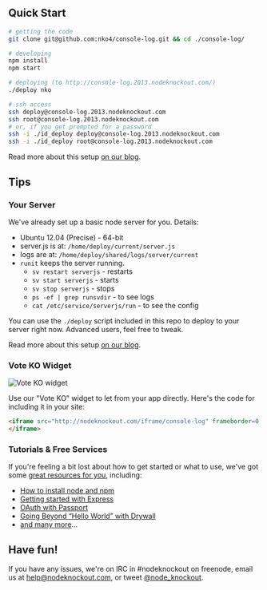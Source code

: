 ## Quick Start

~~~sh
# getting the code
git clone git@github.com:nko4/console-log.git && cd ./console-log/

# developing
npm install
npm start

# deploying (to http://console-log.2013.nodeknockout.com/)
./deploy nko

# ssh access
ssh deploy@console-log.2013.nodeknockout.com
ssh root@console-log.2013.nodeknockout.com
# or, if you get prompted for a password
ssh -i ./id_deploy deploy@console-log.2013.nodeknockout.com
ssh -i ./id_deploy root@console-log.2013.nodeknockout.com
~~~

Read more about this setup [on our blog][deploying-nko].

[deploying-nko]: http://blog.nodeknockout.com/post/66039926165/node-knockout-deployment-setup

## Tips

### Your Server

We've already set up a basic node server for you. Details:

* Ubuntu 12.04 (Precise) - 64-bit
* server.js is at: `/home/deploy/current/server.js`
* logs are at: `/home/deploy/shared/logs/server/current`
* `runit` keeps the server running.
  * `sv restart serverjs` - restarts
  * `sv start serverjs` - starts
  * `sv stop serverjs` - stops
  * `ps -ef | grep runsvdir` - to see logs
  * `cat /etc/service/serverjs/run` - to see the config

You can use the `./deploy` script included in this repo to deploy to your
server right now. Advanced users, feel free to tweak.

Read more about this setup [on our blog][deploying-nko].

### Vote KO Widget

![Vote KO widget](http://f.cl.ly/items/1n3g0W0F0G3V0i0d0321/Screen%20Shot%202012-11-04%20at%2010.01.36%20AM.png)

Use our "Vote KO" widget to let from your app directly. Here's the code for
including it in your site:

~~~html
<iframe src="http://nodeknockout.com/iframe/console-log" frameborder=0 scrolling=no allowtransparency=true width=115 height=25>
</iframe>
~~~

### Tutorials & Free Services

If you're feeling a bit lost about how to get started or what to use, we've
got some [great resources for you](http://nodeknockout.com/resources),
including:

* [How to install node and npm](http://blog.nodeknockout.com/post/65463770933/how-to-install-node-js-and-npm)
* [Getting started with Express](http://blog.nodeknockout.com/post/65630558855/getting-started-with-express)
* [OAuth with Passport](http://blog.nodeknockout.com/post/66118192565/getting-started-with-passport)
* [Going Beyond “Hello World” with Drywall](http://blog.nodeknockout.com/post/65711111886/going-beyond-hello-world-with-drywall)
* [and many more](http://nodeknockout.com/resources#tutorials)&hellip;

## Have fun!

If you have any issues, we're on IRC in #nodeknockout on freenode, email us at
<help@nodeknockout.com>, or tweet [@node_knockout](https://twitter.com/node_knockout).
